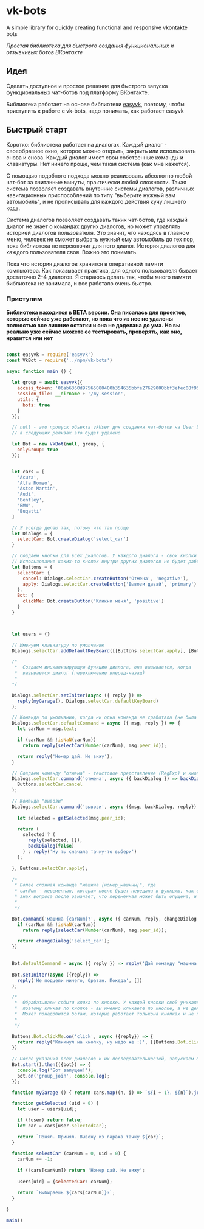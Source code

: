# vk-bots
A simple library for quickly creating functional and responsive vkontakte bots

<i>Простая библиотека для быстрого создания функциональных и отзывчивых ботов ВКонтакте</i>

## Идея
Сделать доступное и простое решение для быстрого запуска функциональных чат-ботов под платформу ВКонтакте.

Библиотека работает на основе библиотеки <a href="https://github.com/ciricc/easyvk">easyvk</a>, поэтому, чтобы приступить к работе с vk-bots, надо понимать, как работает easyvk

## Быстрый старт

Коротко: библиотека работает на диалогах. Каждый диалог - своеобразное окно, которое можно открыть, закрыть или использовать снова и снова. Каждый диалог имеет свои собственные команды и клавиатуры. Нет ничего проще, чем такая система (как мне кажется).

С помощью подобного подхода можно реализовать абсолютно любой чат-бот за считанные минуты, практически любой сложности. Такая система позволяет создавать внутенние системы диалогов, различных навигационных приспособлений по типу "выберите нужный вам автомобиль", и не прописывать для каждого действия кучу лишнего кода.

Система диалогов позволяет создавать таких чат-ботов, где каждый диалог не знает о командах других диалогов, но может управлять историей диалогов пользователя. Это значит, что находясь в главном меню, человек не сможет выбрать нужный ему автомобиль до тех пор, пока библиотека не переключит для него диалог. История диалогов для каждого пользователя своя. Вожно это понимать.

Пока что история диалогов хранится в оперативной памяти компьютера. Как показывает практика, для одного пользователя бывает достаточно 2-4 диалогов. Я стараюсь делать так, чтобы много памяти библиотека не занимала, и все работало очень быстро.

### Приступим

<b>Библиотека находится в BETA версии. Она писалась для проектов, которые сейчас уже работают, но пока что из нее не удалены полностью все лишние остатки и она не доделана до ума. Но вы реально уже сейчас можете ее тестировать, проверять, как оно, нравится или нет</b>

```javascript

const easyvk = require('easyvk')
const VkBot = require('../npm/vk-bots')

async function main () {
 
  let group = await easyvk({
    access_token: '06ab6360d97565080400b354635bbfe27629000bbf3efec08f95eae45a3a27b681b52aec1c6259d7b2e9a',
    session_file: __dirname + '/my-session',
    utils: {
      bots: true
    }
  });

  // null - это пропуск объекта vkUser для создания чат-ботов на User LongPoll
  // в следующих релизах это будет удалено

  let Bot = new VkBot(null, group, {
    onlyGroup: true
  });


  let cars = [
    'Acura',
    'Alfa Romeo',
    'Aston Martin',
    'Audi',
    'Bentley',
    'BMW',
    'Bugatti'
  ]

  // Я всегда делаю так, потому что так проще
  let Dialogs = {
    selectCar: Bot.createDialog('select_car')
  }

  // Создаем кнопки для всех диалогов. У каждого диалога - свои кнопки
  // Использование каких-то кнопок внутри других диалогов не будет работать!
  let Buttons = {
    selectCar: {
      cancel: Dialogs.selectCar.createButton('Отмена', 'negative'),
      apply: Dialogs.selectCar.createButton('Вывози давай', 'primary')
    },
    Bot: {
      clickMe: Bot.createButton('Кликни меня', 'positive')
    }
  }



  let users = {}

  // Именуем клавиатуру по умолчанию
  Dialogs.selectCar.addDefaultKeyBoard([[Buttons.selectCar.apply], [Buttons.selectCar.cancel]]);

  /*
   *  Создаем инциализирующую функцию диалога, она вызывается, когда
   *  вызывается диалог (переключение вперед-назад)
   *  
  */

  Dialogs.selectCar.setIniter(async ({ reply }) => 
    reply(myGarage(), Dialogs.selectCar.defaultKeyBoard)
  );

  // Команда по умолчанию, когда ни одна команда не сработала (не была вызвана)
  Dialogs.selectCar.defaultCommand = async ({ msg, reply }) => {
    let carNum = msg.text;

    if (carNum && !isNaN(carNum)) 
      return reply(selectCar(Number(carNum), msg.peer_id));

    return reply('Номер дай. Не вижу');
  }

  // Создаем команду "отмена" - текстовое представление (RegExp) и кнопочное - selectCar.cancel
  Dialogs.selectCar.command('отмена', async ({ backDialog }) => backDialog(true), 
    Buttons.selectCar.cancel
  );

  // Команда "вывози"
  Dialogs.selectCar.command('вывози', async ({msg, backDialog, reply}) => {
    
    let selected = getSelected(msg.peer_id);

    return (
      selected ? (
        reply(selected, []), 
        backDialog(false)
      ) : reply('Ну ты сначала тачку-то выбери')
    );

  }, Buttons.selectCar.apply);
 
  /* 
   * Более сложная команда "машина {номер_машины}", где 
   * carNum - переменная, которая после будет передана в функцию, как обычное свойство
   * знак вопроса после означает, что переменная может быть опущена, и не обязательна
   *
   */

  Bot.command('машина {carNum}?', async ({ carNum, reply, changeDialog }) => {
    if (carNum && !isNaN(carNum)) 
      return reply(selectCar(Number(carNum), msg.peer_id));

    return changeDialog('select_car');
  })

  
  Bot.defaultCommand = async ({ reply }) => reply('Дай команду "машина {номер_машины}", я вывезу', [[Buttons.Bot.clickMe]])
  
  Bot.setIniter(async ({reply}) => 
    reply('Не подцепи ничего, братан. Покеда', [])
  );

  /*
   *  Обрабатываем событи клика по кнопке. У каждой кнопки свой уникальный идентификатор,
   *  поэтому кликая по кнопке - вы именно кликаете по кнопке, а не делаете команду "клик"
   *  Может понадобится ботам, которые работают толькона кнопках и не поддерживают старые клиенты ВК
   * 
   */

  Buttons.Bot.clickMe.on('click', async ({reply}) => {
    return reply('Кликнул на кнопку, ну надо же :)', [[Buttons.Bot.clickMe]])
  })
  
  // После указания всех диалогов и их последовательностей, запускаем бота
  Bot.start().then(({bot}) => {
    console.log('Бот запущен!');  
    bot.on('group_join', console.log);
  });

  function myGarage () { return cars.map((n, i) => `${i + 1}. ${n}`).join('\n'); }

  function getSelected (uid = 0) {
    let user = users[uid];

    if (!user) return false;
    let car = cars[user.selectedCar];

    return `Понял. Принял. Вывожу из гаража тачку ${car}`;
  }

  function selectCar (carNum = 0, uid = 0) {
    carNum += -1;
    
    if (!cars[carNum]) return 'Номер дай. Не вижу';
    
    users[uid] = {selectedCar: carNum};

    return `Выбираешь ${cars[carNum]}?`;
  }

}

main()


```